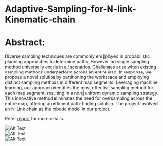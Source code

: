 # Adaptive-Sampling-for-N-link-Kinematic-chain  
# Abstract:   
Diverse sampling techniques are commonly employed in probabilistic planning approaches to determine paths.
However, no single sampling method universally excels in all scenarios. Challenges arise when existing sampling methods
underperform across an entire map. In response, we propose a novel solution by partitioning the workspace and employing
distinct sampling methods in different map segments. Leveraging machine learning, our approach identifies the most effective
sampling method for each map segment, resulting in a nonuniform dynamic sampling strategy. This innovative method
eliminates the need for oversampling across the entire map, offering an efficient path-finding solution. The project involved
an N-Link chain as the robotic model in our project.  

Refer [report](https://github.com/DhirajRouniyar/Adaptive-Sampling-for-N-link-Kinematic-chain/blob/main/Report/RBE550_Final_Project_Final_Report.pdf) for more details.



![Alt Text](https://github.com/DhirajRouniyar/Assets/blob/main/Images/Pipeline.png)  
![Alt Text](https://github.com/DhirajRouniyar/Assets/blob/main/Images/Retracting%20chain.png)   
![Alt Text](https://github.com/DhirajRouniyar/Assets/blob/main/Images/Sampling%20methods.png)  

